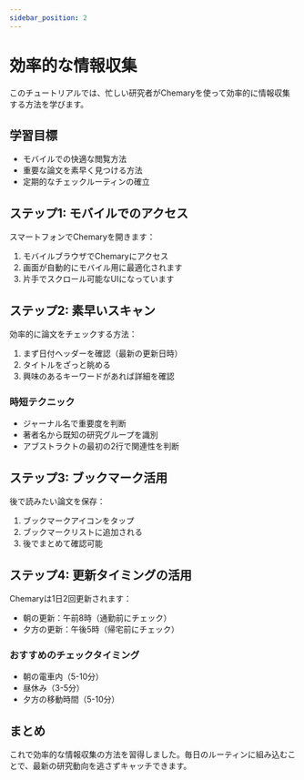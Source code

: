 ```yaml
---
sidebar_position: 2
---
```


# 効率的な情報収集

このチュートリアルでは、忙しい研究者がChemaryを使って効率的に情報収集する方法を学びます。

## 学習目標

- モバイルでの快適な閲覧方法
- 重要な論文を素早く見つける方法
- 定期的なチェックルーティンの確立

## ステップ1: モバイルでのアクセス

スマートフォンでChemaryを開きます：

1. モバイルブラウザでChemaryにアクセス
2. 画面が自動的にモバイル用に最適化されます
3. 片手でスクロール可能なUIになっています

## ステップ2: 素早いスキャン

効率的に論文をチェックする方法：

1. まず日付ヘッダーを確認（最新の更新日時）
2. タイトルをざっと眺める
3. 興味のあるキーワードがあれば詳細を確認

### 時短テクニック

- ジャーナル名で重要度を判断
- 著者名から既知の研究グループを識別
- アブストラクトの最初の2行で関連性を判断

## ステップ3: ブックマーク活用

後で読みたい論文を保存：

1. ブックマークアイコンをタップ
2. ブックマークリストに追加される
3. 後でまとめて確認可能

## ステップ4: 更新タイミングの活用

Chemaryは1日2回更新されます：

- 朝の更新：午前8時（通勤前にチェック）
- 夕方の更新：午後5時（帰宅前にチェック）

### おすすめのチェックタイミング

- 朝の電車内（5-10分）
- 昼休み（3-5分）
- 夕方の移動時間（5-10分）

## まとめ

これで効率的な情報収集の方法を習得しました。毎日のルーティンに組み込むことで、最新の研究動向を逃さずキャッチできます。